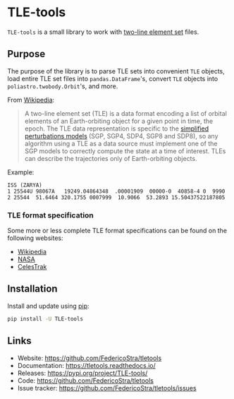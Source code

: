 # TLE-tools

`TLE-tools` is a small library to work with [two-line element
set](https://en.wikipedia.org/wiki/Two-line_element_set) files.

## Purpose

The purpose of the library is to parse TLE sets into convenient `TLE` objects,
load entire TLE set files into `pandas.DataFrame`'s, convert `TLE` objects into
`poliastro.twobody.Orbit`'s, and more.

From [Wikipedia](https://en.wikipedia.org/wiki/Two-line_element_set):

> A two-line element set (TLE) is a data format encoding a list of orbital
elements of an Earth-orbiting object for a given point in time, the epoch.
The TLE data representation is specific to the [simplified perturbations
models](https://en.wikipedia.org/wiki/Simplified_perturbations_models) (SGP,
SGP4, SDP4, SGP8 and SDP8), so any algorithm using a TLE as a data source must
implement one of the SGP models to correctly compute the state at a time of
interest. TLEs can describe the trajectories only of Earth-orbiting objects.

Example:

```
ISS (ZARYA)
1 25544U 98067A   19249.04864348  .00001909  00000-0  40858-4 0  9990
2 25544  51.6464 320.1755 0007999  10.9066  53.2893 15.50437522187805
```

### TLE format specification

Some more or less complete TLE format specifications can be found on the following websites:

- [Wikipedia](https://en.wikipedia.org/wiki/Two-line_element_set#Format)
- [NASA](https://spaceflight.nasa.gov/realdata/sightings/SSapplications/Post/JavaSSOP/SSOP_Help/tle_def.html)
- [CelesTrak](https://celestrak.com/columns/v04n03/)


## Installation

Install and update using [pip](https://pip.pypa.io/en/stable/):
```bash
pip install -U TLE-tools
```

## Links

- Website: https://github.com/FedericoStra/tletools
- Documentation: https://tletools.readthedocs.io/
- Releases: https://pypi.org/project/TLE-tools/
- Code: https://github.com/FedericoStra/tletools
- Issue tracker: https://github.com/FedericoStra/tletools/issues

